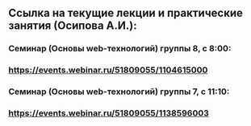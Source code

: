 ## Ссылка на текущие лекции и практические занятия (Осипова А.И.):
### Семинар (Основы web-технологий) группы 8, с 8:00:
### https://events.webinar.ru/51809055/1104615000

### Семинар (Основы web-технологий) группы 7, с 11:10:
### https://events.webinar.ru/51809055/1138596003

